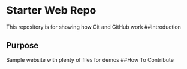 # Starter Web Repo

This repository is for showing how Git and GitHub work
##Introduction
## Purpose

Sample website with plenty of files for demos
##How To Contribute